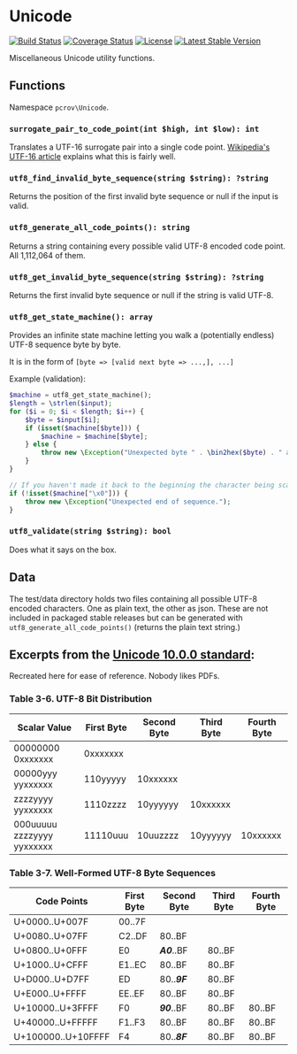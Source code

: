# Unicode

[![Build Status](https://travis-ci.org/pcrov/Unicode.svg?branch=master)](https://travis-ci.org/pcrov/Unicode)
[![Coverage Status](https://coveralls.io/repos/github/pcrov/Unicode/badge.svg?branch=master)](https://coveralls.io/github/pcrov/Unicode?branch=master)
[![License](https://poser.pugx.org/pcrov/unicode/license)](https://github.com/pcrov/Unicode/blob/master/LICENSE)
[![Latest Stable Version](https://poser.pugx.org/pcrov/unicode/v/stable)](https://packagist.org/packages/pcrov/unicode)

Miscellaneous Unicode utility functions.

## Functions

Namespace `pcrov\Unicode`.

### `surrogate_pair_to_code_point(int $high, int $low): int`
Translates a UTF-16 surrogate pair into a single code point. [Wikipedia's UTF-16 article][0]
explains what this is fairly well.

### `utf8_find_invalid_byte_sequence(string $string): ?string`
Returns the position of the first invalid byte sequence or null if the input is valid.

### `utf8_generate_all_code_points(): string`
Returns a string containing every possible valid UTF-8 encoded code point.
All 1,112,064 of them.

### `utf8_get_invalid_byte_sequence(string $string): ?string`
Returns the first invalid byte sequence or null if the string is valid UTF-8.

### `utf8_get_state_machine(): array`
Provides an infinite state machine letting you walk a (potentially endless) UTF-8
sequence byte by byte.

It is in the form of `[byte => [valid next byte => ...,], ...]`

Example (validation):
```php
$machine = utf8_get_state_machine();
$length = \strlen($input);
for ($i = 0; $i < $length; $i++) {
    $byte = $input[$i];
    if (isset($machine[$byte])) {
        $machine = $machine[$byte];
    } else {
        throw new \Exception("Unexpected byte " . \bin2hex($byte) . " at position $i");
    }
}

// If you haven't made it back to the beginning the character being scanned isn't complete.
if (!isset($machine["\x0"])) {
    throw new \Exception("Unexpected end of sequence.");
}
```

### `utf8_validate(string $string): bool`
Does what it says on the box.

## Data
The test/data directory holds two files containing all possible UTF-8 encoded characters.
One as plain text, the other as json. These are not included in packaged stable
releases but can be generated with `utf8_generate_all_code_points()` (returns the
plain text string.)

## Excerpts from the [Unicode 10.0.0 standard][1]:
Recreated here for ease of reference. Nobody likes PDFs.

### Table 3-6. UTF-8 Bit Distribution

|  Scalar Value             | First Byte | Second Byte | Third Byte | Fourth Byte |
|---------------------------|------------|-------------|------------|-------------|
|00000000 0xxxxxxx          | 0xxxxxxx   |             |            |             |
|00000yyy yyxxxxxx          | 110yyyyy   | 10xxxxxx    |            |             |
|zzzzyyyy yyxxxxxx          | 1110zzzz   | 10yyyyyy    | 10xxxxxx   |             |
|000uuuuu zzzzyyyy yyxxxxxx | 11110uuu   | 10uuzzzz    | 10yyyyyy   | 10xxxxxx    |

### Table 3-7. Well-Formed UTF-8 Byte Sequences

|    Code Points     | First Byte | Second Byte | Third Byte | Fourth Byte |
|--------------------|------------|-------------|------------|-------------|
| U+0000..U+007F     | 00..7F     |             |            |             |
| U+0080..U+07FF     | C2..DF     | 80..BF      |            |             |
| U+0800..U+0FFF     | E0         | _**A0**_..BF| 80..BF     |             |
| U+1000..U+CFFF     | E1..EC     | 80..BF      | 80..BF     |             |
| U+D000..U+D7FF     | ED         | 80.._**9F**_| 80..BF     |             |
| U+E000..U+FFFF     | EE..EF     | 80..BF      | 80..BF     |             |
| U+10000..U+3FFFF   | F0         | _**90**_..BF| 80..BF     | 80..BF      |
| U+40000..U+FFFFF   | F1..F3     | 80..BF      | 80..BF     | 80..BF      |
| U+100000..U+10FFFF | F4         | 80.._**8F**_| 80..BF     | 80..BF      |

[0]: https://en.wikipedia.org/wiki/UTF-16#U.2B10000_to_U.2B10FFFF
[1]: http://www.unicode.org/versions/Unicode10.0.0/ch03.pdf#page=55
